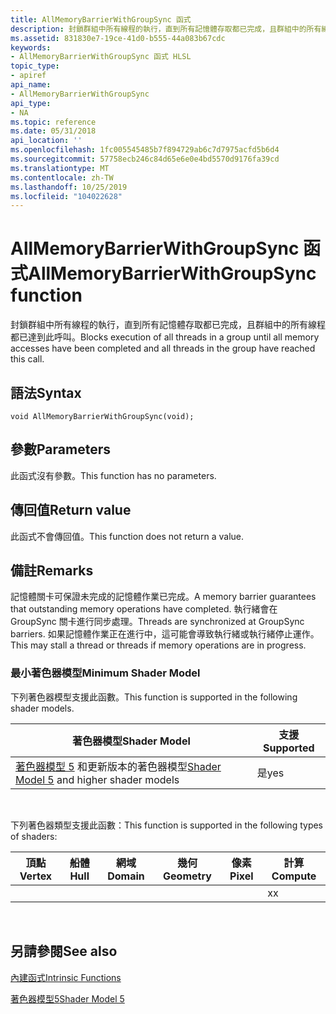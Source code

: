 ```yaml
---
title: AllMemoryBarrierWithGroupSync 函式
description: 封鎖群組中所有線程的執行，直到所有記憶體存取都已完成，且群組中的所有線程都已達到此呼叫。
ms.assetid: 831830e7-19ce-41d0-b555-44a083b67cdc
keywords:
- AllMemoryBarrierWithGroupSync 函式 HLSL
topic_type:
- apiref
api_name:
- AllMemoryBarrierWithGroupSync
api_type:
- NA
ms.topic: reference
ms.date: 05/31/2018
api_location: ''
ms.openlocfilehash: 1fc005545485b7f894729ab6c7d7975acfd5b6d4
ms.sourcegitcommit: 57758ecb246c84d65e6e0e4bd5570d9176fa39cd
ms.translationtype: MT
ms.contentlocale: zh-TW
ms.lasthandoff: 10/25/2019
ms.locfileid: "104022628"
---
```

# <a name="allmemorybarrierwithgroupsync-function"></a><span data-ttu-id="ed3e0-104">AllMemoryBarrierWithGroupSync 函式</span><span class="sxs-lookup"><span data-stu-id="ed3e0-104">AllMemoryBarrierWithGroupSync function</span></span>

<span data-ttu-id="ed3e0-105">封鎖群組中所有線程的執行，直到所有記憶體存取都已完成，且群組中的所有線程都已達到此呼叫。</span><span class="sxs-lookup"><span data-stu-id="ed3e0-105">Blocks execution of all threads in a group until all memory accesses have been completed and all threads in the group have reached this call.</span></span>

## <a name="syntax"></a><span data-ttu-id="ed3e0-106">語法</span><span class="sxs-lookup"><span data-stu-id="ed3e0-106">Syntax</span></span>

``` syntax
void AllMemoryBarrierWithGroupSync(void);
```

## <a name="parameters"></a><span data-ttu-id="ed3e0-107">參數</span><span class="sxs-lookup"><span data-stu-id="ed3e0-107">Parameters</span></span>

<span data-ttu-id="ed3e0-108">此函式沒有參數。</span><span class="sxs-lookup"><span data-stu-id="ed3e0-108">This function has no parameters.</span></span>

## <a name="return-value"></a><span data-ttu-id="ed3e0-109">傳回值</span><span class="sxs-lookup"><span data-stu-id="ed3e0-109">Return value</span></span>

<span data-ttu-id="ed3e0-110">此函式不會傳回值。</span><span class="sxs-lookup"><span data-stu-id="ed3e0-110">This function does not return a value.</span></span>

## <a name="remarks"></a><span data-ttu-id="ed3e0-111">備註</span><span class="sxs-lookup"><span data-stu-id="ed3e0-111">Remarks</span></span>

<span data-ttu-id="ed3e0-112">記憶體關卡可保證未完成的記憶體作業已完成。</span><span class="sxs-lookup"><span data-stu-id="ed3e0-112">A memory barrier guarantees that outstanding memory operations have completed.</span></span> <span data-ttu-id="ed3e0-113">執行緒會在 GroupSync 關卡進行同步處理。</span><span class="sxs-lookup"><span data-stu-id="ed3e0-113">Threads are synchronized at GroupSync barriers.</span></span> <span data-ttu-id="ed3e0-114">如果記憶體作業正在進行中，這可能會導致執行緒或執行緒停止運作。</span><span class="sxs-lookup"><span data-stu-id="ed3e0-114">This may stall a thread or threads if memory operations are in progress.</span></span>

### <a name="minimum-shader-model"></a><span data-ttu-id="ed3e0-115">最小著色器模型</span><span class="sxs-lookup"><span data-stu-id="ed3e0-115">Minimum Shader Model</span></span>

<span data-ttu-id="ed3e0-116">下列著色器模型支援此函數。</span><span class="sxs-lookup"><span data-stu-id="ed3e0-116">This function is supported in the following shader models.</span></span>



| <span data-ttu-id="ed3e0-117">著色器模型</span><span class="sxs-lookup"><span data-stu-id="ed3e0-117">Shader Model</span></span>                                                                | <span data-ttu-id="ed3e0-118">支援</span><span class="sxs-lookup"><span data-stu-id="ed3e0-118">Supported</span></span> |
|-----------------------------------------------------------------------------|-----------|
| <span data-ttu-id="ed3e0-119">[著色器模型 5](d3d11-graphics-reference-sm5.md) 和更新版本的著色器模型</span><span class="sxs-lookup"><span data-stu-id="ed3e0-119">[Shader Model 5](d3d11-graphics-reference-sm5.md) and higher shader models</span></span> | <span data-ttu-id="ed3e0-120">是</span><span class="sxs-lookup"><span data-stu-id="ed3e0-120">yes</span></span>       |



 

<span data-ttu-id="ed3e0-121">下列著色器類型支援此函數：</span><span class="sxs-lookup"><span data-stu-id="ed3e0-121">This function is supported in the following types of shaders:</span></span>



| <span data-ttu-id="ed3e0-122">頂點</span><span class="sxs-lookup"><span data-stu-id="ed3e0-122">Vertex</span></span> | <span data-ttu-id="ed3e0-123">船體</span><span class="sxs-lookup"><span data-stu-id="ed3e0-123">Hull</span></span> | <span data-ttu-id="ed3e0-124">網域</span><span class="sxs-lookup"><span data-stu-id="ed3e0-124">Domain</span></span> | <span data-ttu-id="ed3e0-125">幾何</span><span class="sxs-lookup"><span data-stu-id="ed3e0-125">Geometry</span></span> | <span data-ttu-id="ed3e0-126">像素</span><span class="sxs-lookup"><span data-stu-id="ed3e0-126">Pixel</span></span> | <span data-ttu-id="ed3e0-127">計算</span><span class="sxs-lookup"><span data-stu-id="ed3e0-127">Compute</span></span> |
|--------|------|--------|----------|-------|---------|
|        |      |        |          |       | <span data-ttu-id="ed3e0-128">x</span><span class="sxs-lookup"><span data-stu-id="ed3e0-128">x</span></span>       |



 

## <a name="see-also"></a><span data-ttu-id="ed3e0-129">另請參閱</span><span class="sxs-lookup"><span data-stu-id="ed3e0-129">See also</span></span>

<dl> <dt>

[<span data-ttu-id="ed3e0-130">內建函式</span><span class="sxs-lookup"><span data-stu-id="ed3e0-130">Intrinsic Functions</span></span>](dx-graphics-hlsl-intrinsic-functions.md)
</dt> <dt>

[<span data-ttu-id="ed3e0-131">著色器模型5</span><span class="sxs-lookup"><span data-stu-id="ed3e0-131">Shader Model 5</span></span>](d3d11-graphics-reference-sm5.md)
</dt> </dl>

 

 




